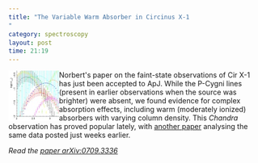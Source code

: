 ```yaml
---
title: "The Variable Warm Absorber in Circinus X-1
"
category: spectroscopy
layout: post
time: 21:19
---
```

<!-- header generated from blosxom format post; make_header.pl 23.1.2022 -->
<p>
<!-- created by convert.pl on Mon Jan 30 23:12:13 EST 2012 -->
<!-- converted from ../2007/09/variable-warm-absorber-in-circinus-x-1.html -->
<!-- Post timestamp Tuesday, September 25, 2007 5:19 AM -->
<!-- touch -t 20070925519 -->
<!-- Labels: 2007, chandra, papers -->
      <img src="/images/depth.jpg" width="100" height="100" align="left">Norbert's paper on the faint-state observations of Cir&nbsp;X-1 has just been accepted to ApJ. While the P-Cygni lines (present in earlier observations when the source was brighter) were absent, we found evidence for complex absorption effects, including warm (moderately ionized) absorbers with varying column density. This <em>Chandra</em> observation has proved popular lately, with <a href="http://arxiv.org/abs/0709.0190">another paper</a> analysing the same data posted just weeks earlier.
<p>
<em>Read the <a href="http://arxiv.org/abs/0709.3336">paper arXiv:0709.3336</a></em>
